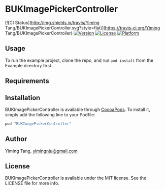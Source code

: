 # BUKImagePickerController

[![CI Status](http://img.shields.io/travis/Yiming Tang/BUKImagePickerController.svg?style=flat)](https://travis-ci.org/Yiming Tang/BUKImagePickerController)
[![Version](https://img.shields.io/cocoapods/v/BUKImagePickerController.svg?style=flat)](http://cocoapods.org/pods/BUKImagePickerController)
[![License](https://img.shields.io/cocoapods/l/BUKImagePickerController.svg?style=flat)](http://cocoapods.org/pods/BUKImagePickerController)
[![Platform](https://img.shields.io/cocoapods/p/BUKImagePickerController.svg?style=flat)](http://cocoapods.org/pods/BUKImagePickerController)

## Usage

To run the example project, clone the repo, and run `pod install` from the Example directory first.

## Requirements

## Installation

BUKImagePickerController is available through [CocoaPods](http://cocoapods.org). To install
it, simply add the following line to your Podfile:

```ruby
pod "BUKImagePickerController"
```

## Author

Yiming Tang, yimingnju@gmail.com

## License

BUKImagePickerController is available under the MIT license. See the LICENSE file for more info.
